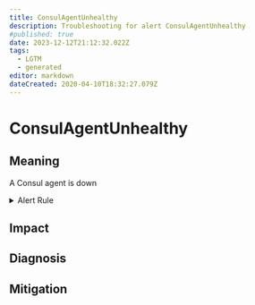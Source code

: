 ```yaml
---
title: ConsulAgentUnhealthy
description: Troubleshooting for alert ConsulAgentUnhealthy
#published: true
date: 2023-12-12T21:12:32.022Z
tags: 
  - LGTM
  - generated
editor: markdown
dateCreated: 2020-04-10T18:32:27.079Z
---
```


# ConsulAgentUnhealthy

## Meaning
[//]: # "Short paragraph that explains what the alert means"
A Consul agent is down

<details>
  <summary>Alert Rule</summary>

{{% rule "consul/consul-exporter.yml" "ConsulAgentUnhealthy" %}}

{{% comment %}}

```yaml
alert: ConsulAgentUnhealthy
expr: consul_health_node_status{status="critical"} == 1
for: 0m
labels:
    severity: critical
annotations:
    summary: Consul agent unhealthy (instance {{ $labels.instance }})
    description: |-
        A Consul agent is down
          VALUE = {{ $value }}
          LABELS = {{ $labels }}
    runbook: https://github.com/srerun/prometheus-alerts/blob/main/content/runbooks/consul-exporter/ConsulAgentUnhealthy.md

```

{{% /comment %}}

</details>


## Impact
[//]: # "What could / will happen if the alert is not addressed"



## Diagnosis
[//]: # "Steps to take to identify the cause of the problem"



## Mitigation
[//]: # "The steps necessary to resolve the alert"
